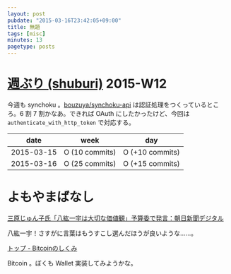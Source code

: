 ```yaml
---
layout: post
pubdate: "2015-03-16T23:42:05+09:00"
title: 無題
tags: [misc]
minutes: 13
pagetype: posts
---
```

# [週ぶり (shuburi)][shuburi] 2015-W12

今週も synchoku 。[bouzuya/synchoku-api][] は認証処理をつくっているところ。6 割 7 割かなあ。できれば OAuth にしたかったけど、今回は `authenticate_with_http_token` で対応する。

date       | week            | day
-----------|-----------------|-----------------
2015-03-15 | O (10 commits)  | O (+10 commits)
2015-03-16 | O (25 commits)  | O (+15 commits)

# よもやまばなし

[三原じゅん子氏「八紘一宇は大切な価値観」予算委で発言：朝日新聞デジタル](http://www.asahi.com/articles/ASH3J6R68H3JUTFK00N.html)

八紘一宇！さすがに言葉はもうすこし選んだほうが良いような……。

[トップ - Bitcoinのしくみ](http://bitcoin.peryaudo.org/)

Bitcoin 。ぼくも Wallet 実装してみようかな。

[shuburi]: http://shuburi.org
[bouzuya/synchoku-api]: https://github.com/bouzuya/synchoku-api
